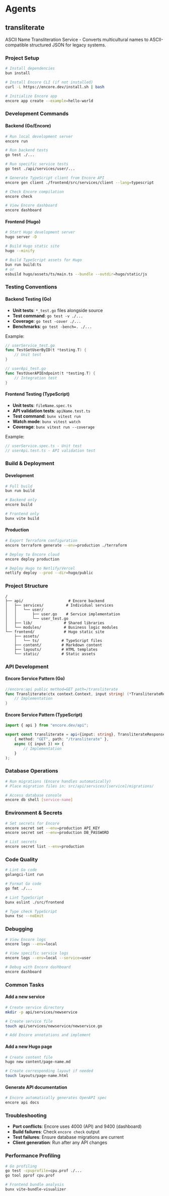 # Agents

## transliterate

ASCII Name Transliteration Service - Converts multicultural names to ASCII-compatible structured JSON for legacy systems.

### Project Setup

```bash
# Install dependencies
bun install

# Install Encore CLI (if not installed)
curl -L https://encore.dev/install.sh | bash

# Initialize Encore app
encore app create --example=hello-world
```

### Development Commands

#### Backend (Go/Encore)

```bash
# Run local development server
encore run

# Run backend tests
go test ./...

# Run specific service tests
go test ./api/services/user/...

# Generate TypeScript client from Encore API
encore gen client ./frontend/src/services/client --lang=typescript

# Check Encore compilation
encore check

# View Encore dashboard
encore dashboard
```

#### Frontend (Hugo)

```bash
# Start Hugo development server
hugo server -D

# Build Hugo static site
hugo --minify

# Build TypeScript assets for Hugo
bun run build:ts
# or
esbuild hugo/assets/ts/main.ts --bundle --outdir=hugo/static/js
```

### Testing Conventions

#### Backend Testing (Go)

- **Unit tests**: `*_test.go` files alongside source
- **Test command**: `go test -v ./...`
- **Coverage**: `go test -cover ./...`
- **Benchmarks**: `go test -bench=. ./...`

Example:
```go
// userService_test.go
func TestGetUserByID(t *testing.T) {
    // Unit test
}

// userApi_test.go  
func TestUserAPIEndpoint(t *testing.T) {
    // Integration test
}
```

#### Frontend Testing (TypeScript)

- **Unit tests**: `fileName.spec.ts`
- **API validation tests**: `apiName.test.ts`
- **Test command**: `bunx vitest run`
- **Watch mode**: `bunx vitest watch`
- **Coverage**: `bunx vitest run --coverage`

Example:
```typescript
// userService.spec.ts - Unit test
// userApi.test.ts - API validation test
```

### Build & Deployment

#### Development
```bash
# Full build
bun run build

# Backend only
encore build

# Frontend only
bunx vite build
```

#### Production
```bash
# Export Terraform configuration
encore terraform generate --env=production ./terraform

# Deploy to Encore cloud
encore deploy production

# Deploy Hugo to Netlify/Vercel
netlify deploy --prod --dir=hugo/public
```

### Project Structure

```
/
├── api/                    # Encore backend
│   ├── services/          # Individual services
│   │   └── user/         
│   │       ├── user.go    # Service implementation
│   │       └── user_test.go
│   ├── lib/              # Shared libraries
│   └── modules/          # Business logic modules
└── frontend/             # Hugo static site
    ├── assets/
    │   └── ts/          # TypeScript files
    ├── content/         # Markdown content
    ├── layouts/         # HTML templates
    └── static/          # Static assets
```

### API Development

#### Encore Service Pattern (Go)

```go
//encore:api public method=GET path=/transliterate
func Transliterate(ctx context.Context, input string) (*TransliterateResponse, error) {
    // Implementation
}
```

#### Encore Service Pattern (TypeScript)

```typescript
import { api } from "encore.dev/api";

export const transliterate = api<{input: string}, TransliterateResponse>(
    { method: "GET", path: "/transliterate" },
    async ({ input }) => {
        // Implementation
    }
);
```

### Database Operations

```bash
# Run migrations (Encore handles automatically)
# Place migration files in: src/api/services/[service]/migrations/

# Access database console
encore db shell [service-name]
```

### Environment & Secrets

```bash
# Set secrets for Encore
encore secret set --env=production API_KEY
encore secret set --env=production DB_PASSWORD

# List secrets
encore secret list --env=production
```

### Code Quality

```bash
# Lint Go code
golangci-lint run

# Format Go code
go fmt ./...

# Lint TypeScript
bunx eslint ./src/frontend

# Type check TypeScript
bunx tsc --noEmit
```

### Debugging

```bash
# View Encore logs
encore logs --env=local

# View specific service logs
encore logs --env=local --service=user

# Debug with Encore dashboard
encore dashboard
```

### Common Tasks

#### Add a new service
```bash
# Create service directory
mkdir -p api/services/newservice

# Create service file
touch api/services/newservice/newservice.go

# Add Encore annotations and implement
```

#### Add a new Hugo page
```bash
# Create content file
hugo new content/page-name.md

# Create corresponding layout if needed
touch layouts/page-name.html
```

#### Generate API documentation
```bash
# Encore automatically generates OpenAPI spec
encore api docs
```

### Troubleshooting

- **Port conflicts**: Encore uses 4000 (API) and 9400 (dashboard)
- **Build failures**: Check `encore check` output
- **Test failures**: Ensure database migrations are current
- **Client generation**: Run after any API changes

### Performance Profiling

```bash
# Go profiling
go test -cpuprofile=cpu.prof ./...
go tool pprof cpu.prof

# Frontend bundle analysis
bunx vite-bundle-visualizer
```